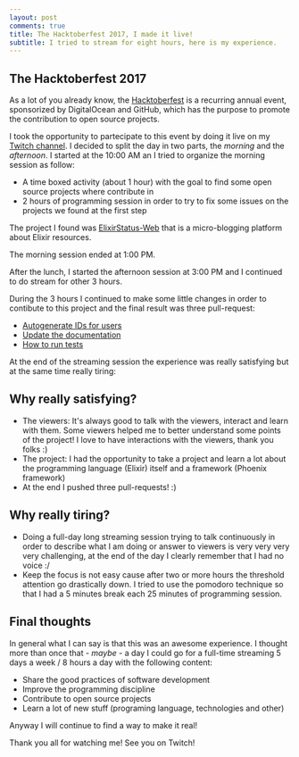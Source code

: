```yaml
---
layout: post
comments: true
title: The Hacktoberfest 2017, I made it live!
subtitle: I tried to stream for eight hours, here is my experience.
---
```


## The Hacktoberfest 2017

As a lot of you already know, the [Hacktoberfest](https://hacktoberfest.digitalocean.com/) is a recurring annual event, sponsorized by DigitalOcean and GitHub, which has the purpose to promote the contribution to open source projects.

I took the opportunity to partecipate to this event by doing it live on my [Twitch channel](https://twitch.tv/joebew42). I decided to split the day in two parts, the _morning_ and the _afternoon_. I started at the 10:00 AM an I tried to organize the morning session as follow:

- A time boxed activity (about 1 hour) with the goal to find some open source projects where contribute in
- 2 hours of programming session in order to try to fix some issues on the projects we found at the first step

The project I found was [ElixirStatus-Web](https://github.com/rrrene/elixirstatus-web) that is a micro-blogging platform about Elixir resources.

The morning session ended at 1:00 PM.

After the lunch, I started the afternoon session at 3:00 PM and I continued to do stream for other 3 hours.

During the 3 hours I continued to make some little changes in order to contibute to this project and the final result was three pull-request:

- [Autogenerate IDs for users](https://github.com/rrrene/elixirstatus-web/pull/60)
- [Update the documentation](https://github.com/rrrene/elixirstatus-web/pull/59)
- [How to run tests](https://github.com/rrrene/elixirstatus-web/pull/58)

At the end of the streaming session the experience was really satisfying but at the same time really tiring:

## Why really satisfying?

- The viewers: It's always good to talk with the viewers, interact and learn with them. Some viewers helped me to better understand some points of the project! I love to have interactions with the viewers, thank you folks :)
- The project: I had the opportunity to take a project and learn a lot about the programming language (Elixir) itself and a framework (Phoenix framework)
- At the end I pushed three pull-requests! :)

## Why really tiring?

- Doing a full-day long streaming session trying to talk continuously in order to describe what I am doing or answer to viewers is very very very very challenging, at the end of the day I clearly remember that I had no voice :/
- Keep the focus is not easy cause after two or more hours the threshold attention go drastically down. I tried to use the pomodoro technique so that I had a 5 minutes break each 25 minutes of programming session.

## Final thoughts

In general what I can say is that this was an awesome experience. I thought more than once that - _maybe_ - a day I could go for a full-time streaming 5 days a week / 8 hours a day with the following content:

- Share the good practices of software development
- Improve the programming discipline
- Contribute to open source projects
- Learn a lot of new stuff (programing language, technologies and other)

Anyway I will continue to find a way to make it real!

Thank you all for watching me! See you on Twitch!
